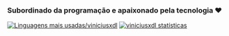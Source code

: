 ### Subordinado da programação e apaixonado pela tecnologia ❤️

[![Linguagens mais usadas/viniciusxdl](https://github-readme-stats.vercel.app/api/top-langs/?username=viniciusxdl&layout=compact&hide=pug&locale=pt-br&title_color=424242&hide_border=true)](https://github.com/viniciusxdl)
[![viniciusxdl statísticas](https://github-readme-stats.vercel.app/api?username=viniciusxdl&hide=prs&count_private=true&show_icons=true&custom_title=Minhas%20estatísticas&title_color=f50057&text_color=424242&icon_color=4a148c&hide_border=true&locale=pt-br)](https://github.com/viniciusxdl)
